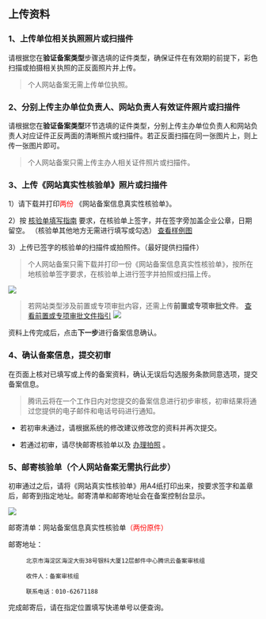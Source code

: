 ## 上传资料


### 1、上传单位相关执照照片或扫描件

请根据您在**验证备案类型**步骤选填的证件类型，确保证件在有效期的前提下，彩色扫描或拍摄相关执照的正反面照片并上传。

>个人网站备案无需上传单位执照。

### 2、分别上传主办单位负责人、网站负责人有效证件照片或扫描件

请根据您在**验证备案类型**环节选填的证件类型，分别上传主办单位负责人和网站负责人对应证件正反两面的清晰照片或扫描件。若正反面扫描在同一张图片上，则上传一张图片即可。

>个人网站备案只需上传主办人相关证件照片或扫描件。

### 3、上传《网站真实性核验单》照片或扫描件

1）请下载并打印<font color='red'>两份</font> 《网站备案信息真实性核验单》。

2）按 [核验单填写指南]() 要求，在核验单上签字，并在签字旁加盖企业公章，日期留空。
（核验单其他地方无需进行填写或勾选）
[查看样例图](https://mc.qcloudimg.com/static/img/0e7f2dbdc1e9e620b27b6f1a09347e50/9.jpg)

3）上传已签字的核验单的扫描件或拍照件。（最好提供扫描件）

>个人网站备案只需下载并打印一份《网站备案信息真实性核验单》，按所在地核验单签字要求，在核验单上进行签字并拍照或扫描上传。

![](http://i.imgur.com/UrXEzDG.jpg)



>若网站类型涉及前置或专项审批内容，还需上传**前置或专项审批文件**。 [查看前置或专项审批文件指引](https://www.qcloud.com/document/product/243/6207)
![](https://mc.qcloudimg.com/static/img/3e8142445f2199513915669d9a755631/12.jpg)

资料上传完成后，点击**下一步**进行备案信息确认。

### 4、确认备案信息，提交初审

在页面上核对已填写或上传的备案资料，确认无误后勾选服务条款同意选项，提交备案信息。
>腾讯云将在一个工作日内对您提交的备案信息进行初步审核，初审结果将通过您提供的电子邮件和电话号码进行通知。

- 若初审未通过，请根据系统的修改建议修改您的资料并再次提交。

- 若通过初审，请尽快邮寄核验单以及 [办理拍照](https://www.qcloud.com/document/product/243/9549) 。

### 5、邮寄核验单（个人网站备案无需执行此步）

初审通过之后，请将《网站真实性核验单》用A4纸打印出来，按要求签字和盖章后，邮寄到指定地址。邮寄清单和邮寄地址会在备案控制台显示。

![](https://mc.qcloudimg.com/static/img/1ebd35df99dcc88839d92e4b64f6d857/11.jpg)

邮寄清单：网站备案信息真实性核验单<font color='red'>（两份原件）</font>

邮寄地址：

         北京市海淀区海淀大街38号银科大厦12层邮件中心腾讯云备案审核组

         收件人：备案审核组

         联系电话：010-62671188

完成邮寄后，请在指定位置填写快递单号以便查询。


